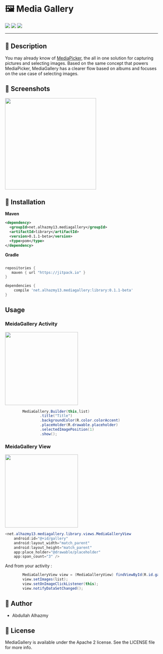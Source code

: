 
# 🖼 Media Gallery
![](https://img.shields.io/badge/Platform-Android-brightgreen.svg)
![](https://img.shields.io/packagist/l/doctrine/orm.svg)
![](https://img.shields.io/badge/version-0.1.0_beta-blue.svg)

------
## 📝 Description

You may already know of [MediaPicker](https://github.com/alhazmy13/MediaPicker), the all in one solution for capturing pictures and selecting images. Based on the same concept that powers MediaPicker, MediaGallery has a clearer flow based on albums and focuses on the use case of selecting images.

## 📱 Screenshots 
<img src="https://cloud.githubusercontent.com/assets/4659608/22867461/c77d039e-f199-11e6-8be6-027ae6e7af75.gif" width="300" align="center">


## 🔧 Installation

**Maven**

```xml
<dependency>
  <groupId>net.alhazmy13.mediagallery</groupId>
  <artifactId>library</artifactId>
  <version>0.1.1-beta</version>
  <type>pom</type>
</dependency>
```


**Gradle**

```gradle

repositories {
   maven { url "https://jitpack.io" }
}

dependencies {
	compile 'net.alhazmy13.mediagallery:library:0.1.1-beta'
}
```

## Usage

### MeidaGallery Activity  
<img width="240" src="https://cloud.githubusercontent.com/assets/4659608/22868150/8e43286a-f1a3-11e6-909f-a351ee4e04cc.png" align="center">

```java
        MediaGallery.Builder(this,list)
                .title("Title")
                .backgroundColor(R.color.colorAccent)
                .placeHolder(R.drawable.placeholder)
                .selectedImagePosition(1)
                .show();
```



### MeidaGallery View
<img width="240"  src="https://cloud.githubusercontent.com/assets/4659608/22868151/8e4488b8-f1a3-11e6-819c-8ce420f806ea.png">

 
```java
<net.alhazmy13.mediagallery.library.views.MediaGalleryView
    android:id="@+id/gallery"
    android:layout_width="match_parent"
    android:layout_height="match_parent"
    app:place_holder="@drawable/placeholder"
    app:span_count="3" />

```

And from your activity :

```java
        MediaGalleryView view = (MediaGalleryView) findViewById(R.id.gallery);
        view.setImages(list);
        view.setOnImageClickListener(this);
        view.notifyDataSetChanged();

```

## 👤 Author

* Abdullah Alhazmy

## 📄 License

MediaGallery is available under the Apache 2 license. See the LICENSE file for more info.

